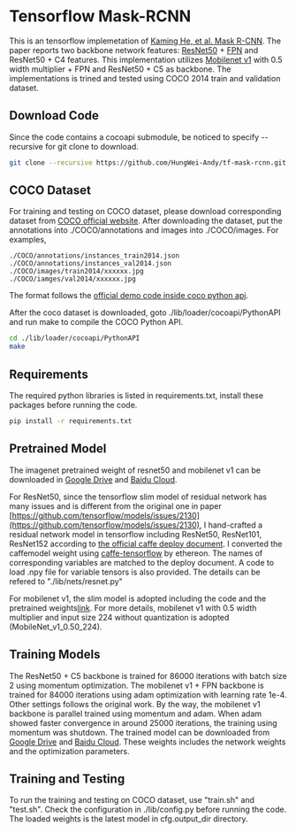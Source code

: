 # Tensorflow Mask-RCNN
This is an tensorflow implemetation of [Kaming He, et al. Mask R-CNN](https://arxiv.org/pdf/1703.06870.pdf). The paper reports two backbone network features: [ResNet50](https://arxiv.org/pdf/1512.03385.pdf) + [FPN](https://arxiv.org/pdf/1612.03144.pdf) and ResNet50 + C4 features. This implementation utilizes [Mobilenet v1](https://arxiv.org/pdf/1704.04861.pdf) with 0.5 width multiplier + FPN and ResNet50 + C5 as backbone. The implementations is trined and tested using COCO 2014 train and validation dataset. 

## Download Code
Since the code contains a cocoapi submodule, be noticed to specify --recursive for git clone to download.
```bash
git clone --recursive https://github.com/HungWei-Andy/tf-mask-rcnn.git
```

## COCO Dataset
For training and testing on COCO dataset, please download corresponding dataset from [COCO official website](http://cocodataset.org/#download). After downloading the dataset, put the annotations into ./COCO/annotations and images into ./COCO/images. For examples,
```
./COCO/annotations/instances_train2014.json
./COCO/annotations/instances_val2014.json
./COCO/images/train2014/xxxxxx.jpg
./COCO/iamges/val2014/xxxxxx.jpg
``` 
The format follows the [official demo code inside coco python api](https://github.com/cocodataset/cocoapi/blob/master/PythonAPI/pycocoDemo.ipynb).

After the coco dataset is downloaded, goto ./lib/loader/cocoapi/PythonAPI and run make to compile the COCO Python API.
```bash
cd ./lib/loader/cocoapi/PythonAPI
make
```

## Requirements
The required python libraries is listed in requirements.txt, install these packages before running the code.
```bash
pip install -r requirements.txt
```

## Pretrained Model
The imagenet pretrained weight of resnet50 and mobilenet v1 can be downloaded in [Google Drive](https://drive.google.com/file/d/18oSnUcrs8YWKTWmRJMf3Tm2r12fNJLDJ/view?usp=sharing) and [Baidu Cloud](https://pan.baidu.com/s/1qsy76EQ-Jc1OqEeKv4IBOA).

For ResNet50, since the tensorflow slim model of residual network has many issues and is different from the original one in paper [https://github.com/tensorflow/models/issues/2130](https://github.com/tensorflow/models/issues/2130), I hand-crafted a residual network model in tensorflow including ResNet50, ResNet101, ResNet152 according to [the official caffe deploy document](https://github.com/KaimingHe/deep-residual-networks#models). I converted the caffemodel weight using [caffe-tensorflow](https://github.com/ethereon/caffe-tensorflow) by ethereon. The names of corresponding variables are matched to the deploy document. A code to load .npy file for variable tensors is also provided. The details can be refered to "./lib/nets/resnet.py"

For mobilenet v1, the slim model is adopted including the code and the pretrained weights[link](https://github.com/tensorflow/models/blob/master/research/slim/nets/mobilenet_v1.md). For more details, mobilenet v1 with 0.5 width multiplier and input size 224 without quantization is adopted (MobileNet_v1_0.50_224).

## Training Models
The ResNet50 + C5 backbone is trained for 86000 iterations with batch size 2 using momentum optimization. The mobilenet v1 + FPN backbone is trained for 84000 iterations using adam optimization with learning rate 1e-4. Other settings follows the original work. By the way, the mobilenet v1 backbone is parallel trained using momentum and adam. When adam showed faster convergence in around 25000 iterations, the training using momentum was shutdown. The trained model can be downloaded from [Google Drive](https://drive.google.com/file/d/1U_rTjPQKLDKiUsgqekO0wR5lZCiJ4uSZ/view?usp=sharing) and [Baidu Cloud](https://pan.baidu.com/s/1WWSX5IQFUjG-ij-68u65SA). These weights includes the network weights and the optimization parameters.

## Training and Testing
To run the training and testing on COCO dataset, use "train.sh" and "test.sh". Check the configuration in ./lib/config.py before running the code. The loaded weights is the latest model in cfg.output_dir directory.

